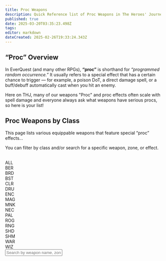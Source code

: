 ```yaml
---
title: Proc Weapons
description: Quick Reference list of Proc Weapons in The Heroes' Journey
published: true
date: 2025-03-20T03:35:23.498Z
tags: 
editor: markdown
dateCreated: 2025-02-26T19:33:24.343Z
---
```


<!-- “Proc Weapons by Class” Page -->
<div class="proc-weapons-page">
  <!-- Hero / Banner area with background -->
  <div class="proc-intro">
    <!-- A semi-transparent overlay (optional) -->
    <div class="proc-intro-overlay"></div>
    <!-- The content container -->
    <div class="proc-intro-content">
      <h2>“Proc” Overview</h2>
      <p>
        In EverQuest (and many other RPGs), <strong>“proc”</strong> is shorthand for 
        <em>“programmed random occurrence.”</em> It usually refers to 
        a special effect that has a certain chance to trigger — for example, 
        a poison DoT, a direct damage spell, or a buff/debuff 
        automatically cast when you hit an enemy.
      </p>
		  <p>
				Here on THJ, many of our weapons "Proc" and proc effects often scale with spell damage and everyone always ask what weapons have serious procs, so here is your list!
      </p>
    </div>
  </div>
</div>
  <div class="proc-hero">
    <h2>Proc Weapons by Class</h2>
    <p>This page lists various equippable weapons that feature special “proc” effects...</p>
    <p>You can filter by class and/or search for a specific weapon, zone, or effect.</p><br>
    <!-- Class Buttons Container -->
    <div class="class-buttons">
      <div class="class-button active" data-value="ALL">ALL</div>
      <div class="class-button" data-value="BER">BER</div>
      <div class="class-button" data-value="BRD">BRD</div>
      <div class="class-button" data-value="BST">BST</div>
      <div class="class-button" data-value="CLR">CLR</div>
      <div class="class-button" data-value="DRU">DRU</div>
      <div class="class-button" data-value="ENC">ENC</div>
      <div class="class-button" data-value="MAG">MAG</div>
      <div class="class-button" data-value="MNK">MNK</div>
      <div class="class-button" data-value="NEC">NEC</div>
      <div class="class-button" data-value="PAL">PAL</div>
      <div class="class-button" data-value="ROG">ROG</div>
      <div class="class-button" data-value="RNG">RNG</div>
      <div class="class-button" data-value="SHD">SHD</div>
      <div class="class-button" data-value="SHM">SHM</div>
      <div class="class-button" data-value="WAR">WAR</div>
      <div class="class-button" data-value="WIZ">WIZ</div>
    </div>
    <!-- Search bar -->
    <input type="text" id="searchInput" placeholder="Search by weapon name, zone, or proc effect..." />
  </div>
  <!-- Container where JS will dynamically append proc-weapon cards -->
  <div id="procWeaponsContainer"></div>
</div>
